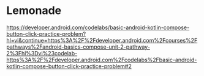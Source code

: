 # Lemonade
 https://developer.android.com/codelabs/basic-android-kotlin-compose-button-click-practice-problem?hl=vi&continue=https%3A%2F%2Fdeveloper.android.com%2Fcourses%2Fpathways%2Fandroid-basics-compose-unit-2-pathway-2%3Fhl%3Dvi%23codelab-https%3A%2F%2Fdeveloper.android.com%2Fcodelabs%2Fbasic-android-kotlin-compose-button-click-practice-problem#2
